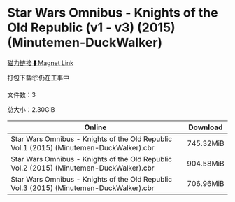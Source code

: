 # Star Wars Omnibus - Knights of the Old Republic (v1 - v3) (2015) (Minutemen-DuckWalker)

[磁力链接⬇Magnet Link](magnet:?xt=urn:btih:b85320701032e005509e506ae13dac2c25c8a003&dn=Star%20Wars%20Omnibus%20-%20Knights%20of%20the%20Old%20Republic%20%28v1%20-%20v3%29%20%282015%29%20%28Minutemen-DuckWalker%29)

打包下载📦仍在工事中

文件数：3

总大小：2.30GiB

Online | Download
--- | ---
Star Wars Omnibus - Knights of the Old Republic Vol.1 (2015) (Minutemen-DuckWalker).cbr | 745.32MiB
Star Wars Omnibus - Knights of the Old Republic Vol.2 (2015) (Minutemen-DuckWalker).cbr | 904.58MiB
Star Wars Omnibus - Knights of the Old Republic Vol.3 (2015) (Minutemen-DuckWalker).cbr | 706.96MiB
